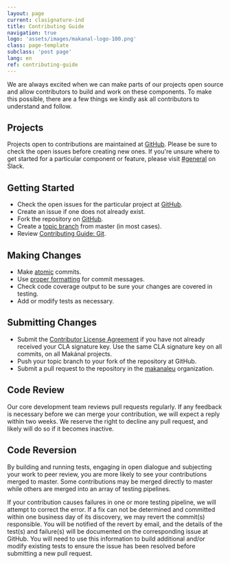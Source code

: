 ```yaml
---
layout: page
current: clasignature-ind
title: Contributing Guide
navigation: true
logo: 'assets/images/makanal-logo-100.png'
class: page-template
subclass: 'post page'
lang: en
ref: contributing-guide
---
```


We are always excited when we can make parts of our projects open source and allow contributors to build and work on these components. To make this possible, there are a few things we kindly ask all contributors to understand and follow.

## Projects

Projects open to contributions are maintained at [GitHub](https://github.com/makanaleu). Please be sure to check the open issues before creating new ones. If you're unsure where to get started for a particular component or feature, please visit [#general](https://join.slack.com/t/makanal/shared_invite/enQtMzE2NTEwMjcyNzExLTc1NTFkZWQxYTFlNGYwYjI0MjYwZDVjMDBjZWJlYjk2MjBmODRiMzAyNWY2MzZlN2M1ZjZiMDM0NTQ4MTc1ZTI) on Slack.

## Getting Started

* Check the open issues for the particular project at [GitHub](https://github.com/makanaleu).
* Create an issue if one does not already exist.
* Fork the repository on [GitHub](https://github.com/makanaleu).
* Create a [topic branch](/contributors/guide/git.html#topic-branches) from master (in most cases).
* Review [Contributing Guide: Git](/contributors/guide/git.html).

## Making Changes

* Make [atomic](https://en.wikipedia.org/wiki/Atomic_commit) commits.
* Use [proper formatting](/contributors/guide/git.md#commit-messages) for commit messages.
* Check code coverage output to be sure your changes are covered in testing.
* Add or modify tests as necessary.

## Submitting Changes

* Submit the [Contributor License Agreement](/contributors/contributor-license-agreement-individuals.html) if you have not already
received your CLA signature key. Use the same CLA signature key on all commits, on all Makánal projects.
* Push your topic branch to your fork of the repository at GitHub.
* Submit a pull request to the repository in the [makanaleu](https://github.com/makanaleu) organization.

## Code Review

Our core development team reviews pull requests regularly. If any feedback is necessary before we can merge your contribution, we will expect a reply within two weeks. We reserve the right to decline any pull request, and likely will do so if it becomes inactive.

## Code Reversion

By building and running tests, engaging in open dialogue and subjecting your work to peer review, you are more likely to see your contributions merged to master. Some contributions may be merged directly to master while others are merged into an array of testing pipelines.

If your contribution causes failures in one or more testing pipeline, we will attempt to correct the error. If a fix can not be determined and committed within one business day of its discovery, we may revert the commit(s) responsible. You will be notified of the revert by email, and the details of the test(s) and failure(s) will be documented on the corresponding issue at GitHub. You will need to use this information to build additional and/or modify existing tests to ensure the issue has been resolved before submitting a new pull request.
